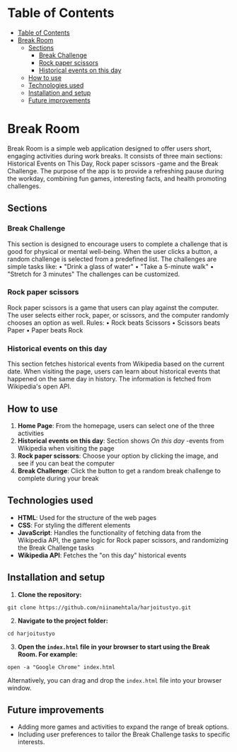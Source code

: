 # Table of Contents

* [Table of Contents](#table-of-contents)
* [Break Room](#break-room)
  * [Sections](#sections)
    * [Break Challenge](#break-challenge)
    * [Rock paper scissors](#rock-paper-scissors)
    * [Historical events on this day](#historical-events-on-this-day)
  * [How to use](#how-to-use)
  * [Technologies used](#technologies-used)
  * [Installation and setup](#installation-and-setup)
  * [Future improvements](#future-improvements)

# Break Room

Break Room is a simple web application designed to offer users short, engaging activities during work breaks. It consists of three main sections: Historical Events on This Day, Rock paper scissors -game and the Break Challenge. The purpose of the app is to provide a refreshing pause during the workday, combining fun games, interesting facts, and health promoting challenges.

## Sections

### Break Challenge

This section is designed to encourage users to complete a challenge that is good for physical or mental well-being. When the user clicks a button, a random challenge is selected from a predefined list. The challenges are simple tasks like:
•	"Drink a glass of water"
•	"Take a 5-minute walk"
•	"Stretch for 3 minutes"
The challenges can be customized.

### Rock paper scissors

Rock paper scissors is a game that users can play against the computer. The user selects either rock, paper, or scissors, and the computer randomly chooses an option as well.
Rules:
•	Rock beats Scissors
•	Scissors beats Paper
•	Paper beats Rock

### Historical events on this day

This section fetches historical events from Wikipedia based on the current date. When visiting the page, users can learn about historical events that happened on the same day in history. The information is fetched from Wikipedia's open API.

## How to use

1.	**Home Page**: From the homepage, users can select one of the three activities
2.	**Historical events on this day**: Section shows _On this day_ -events from Wikipedia when visiting the page
3.	**Rock paper scissors**: Choose your option by clicking the image, and see if you can beat the computer
4.	**Break Challenge**: Click the button to get a random break challenge to complete during your break

## Technologies used

*	**HTML**: Used for the structure of the web pages
*	**CSS**: For styling the different elements
*	**JavaScript**: Handles the functionality of fetching data from the Wikipedia API, the game logic for Rock paper scissors, and randomizing the Break Challenge tasks
*	**Wikipedia API**: Fetches the "on this day" historical events

## Installation and setup

1. **Clone the repository:**
```shell
git clone https://github.com/niinamehtala/harjoitustyo.git
```

2. **Navigate to the project folder:**
```shell
cd harjoitustyo
```

3. **Open the `index.html` file in your browser to start using the Break Room. For example:**
```shell
open -a "Google Chrome" index.html
```
Alternatively, you can drag and drop the `index.html` file into your browser window.

## Future improvements

*	Adding more games and activities to expand the range of break options.
*	Including user preferences to tailor the Break Challenge tasks to specific interests.

